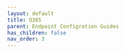 ```yaml
---
layout: default
title: O365
parent: Endpoint Configration Guides
has_children: false
nav_order: 3
---
```




